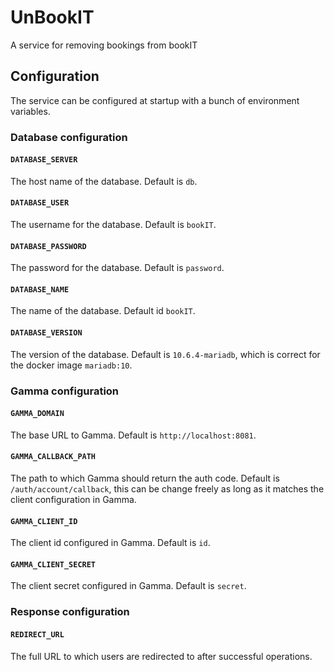 # UnBookIT

A service for removing bookings from bookIT

## Configuration

The service can be configured at startup with a bunch of environment variables.

### Database configuration

#### `DATABASE_SERVER`

The host name of the database. Default is `db`.

#### `DATABASE_USER`

The username for the database. Default is `bookIT`.

#### `DATABASE_PASSWORD`

The password for the database. Default is `password`.

#### `DATABASE_NAME`

The name of the database. Default id `bookIT`.

#### `DATABASE_VERSION`

The version of the database. Default is `10.6.4-mariadb`, which is correct for
the docker image `mariadb:10`.

### Gamma configuration

#### `GAMMA_DOMAIN`

The base URL to Gamma. Default is `http://localhost:8081`.

#### `GAMMA_CALLBACK_PATH`

The path to which Gamma should return the auth code. Default is
`/auth/account/callback`, this can be change freely as long as it matches the
client configuration in Gamma.

#### `GAMMA_CLIENT_ID`

The client id configured in Gamma. Default is `id`.

#### `GAMMA_CLIENT_SECRET`

The client secret configured in Gamma. Default is `secret`.

### Response configuration

#### `REDIRECT_URL`

The full URL to which users are redirected to after successful operations.
